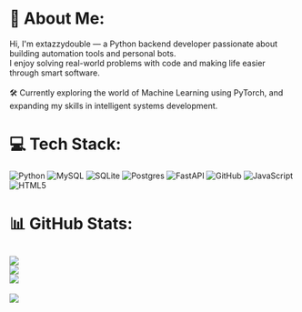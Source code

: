 # 💫 About Me:
Hi, I'm extazzydouble — a Python backend developer passionate about building automation tools and personal bots.<br>I enjoy solving real-world problems with code and making life easier through smart software.<br><br>🛠️ Currently exploring the world of Machine Learning using PyTorch, and expanding my skills in intelligent systems development.


# 💻 Tech Stack:
![Python](https://img.shields.io/badge/python-3670A0?style=for-the-badge&logo=python&logoColor=ffdd54) ![MySQL](https://img.shields.io/badge/mysql-4479A1.svg?style=for-the-badge&logo=mysql&logoColor=white) ![SQLite](https://img.shields.io/badge/sqlite-%2307405e.svg?style=for-the-badge&logo=sqlite&logoColor=white) ![Postgres](https://img.shields.io/badge/postgres-%23316192.svg?style=for-the-badge&logo=postgresql&logoColor=white) ![FastAPI](https://img.shields.io/badge/FastAPI-005571?style=for-the-badge&logo=fastapi) ![GitHub](https://img.shields.io/badge/github-%23121011.svg?style=for-the-badge&logo=github&logoColor=white) ![JavaScript](https://img.shields.io/badge/javascript-%23323330.svg?style=for-the-badge&logo=javascript&logoColor=%23F7DF1E) ![HTML5](https://img.shields.io/badge/html5-%23E34F26.svg?style=for-the-badge&logo=html5&logoColor=white)
# 📊 GitHub Stats:
![](https://github-readme-stats.vercel.app/api?username=extazzydouble&theme=dark&hide_border=true&include_all_commits=false&count_private=true)<br/>
![](https://nirzak-streak-stats.vercel.app/?user=extazzydouble&theme=dark&hide_border=true)<br/>
![](https://github-readme-stats.vercel.app/api/top-langs/?username=extazzydouble&theme=dark&hide_border=true&include_all_commits=false&count_private=true&layout=compact)
---
[![](https://visitcount.itsvg.in/api?id=extazzydouble&icon=0&color=0)](https://visitcount.itsvg.in)

<!-- Proudly created with GPRM ( https://gprm.itsvg.in ) -->
